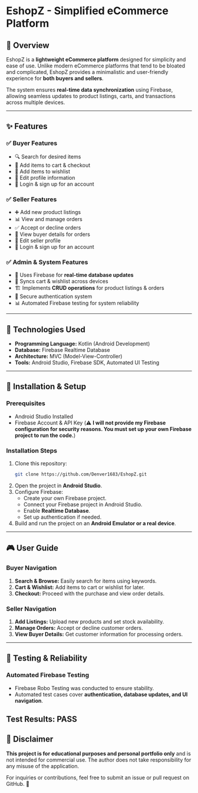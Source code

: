# EshopZ - Simplified eCommerce Platform

## 📌 Overview
EshopZ is a **lightweight eCommerce platform** designed for simplicity and ease of use. Unlike modern eCommerce platforms that tend to be bloated and complicated, EshopZ provides a minimalistic and user-friendly experience for **both buyers and sellers**. 

The system ensures **real-time data synchronization** using Firebase, allowing seamless updates to product listings, carts, and transactions across multiple devices.

---

## ✨ Features
### ✅ Buyer Features
- 🔍 Search for desired items
- 🛒 Add items to cart & checkout
- 💖 Add items to wishlist
- 👤 Edit profile information
- 🔑 Login & sign up for an account

### ✅ Seller Features
- ➕ Add new product listings
- 📊 View and manage orders
- ✅ Accept or decline orders
- 📄 View buyer details for orders
- 👤 Edit seller profile
- 🔑 Login & sign up for an account

### ✅ Admin & System Features
- 📌 Uses Firebase for **real-time database updates**
- 🔄 Syncs cart & wishlist across devices
- 🏗 Implements **CRUD operations** for product listings & orders
- 🎯 Secure authentication system
- 📊 Automated Firebase testing for system reliability

---

## 🔧 Technologies Used
- **Programming Language:** Kotlin (Android Development)
- **Database:** Firebase Realtime Database
- **Architecture:** MVC (Model-View-Controller)
- **Tools:** Android Studio, Firebase SDK, Automated UI Testing

---

## 📜 Installation & Setup
### **Prerequisites**
- Android Studio Installed
- Firebase Account & API Key (⚠️ **I will not provide my Firebase configuration for security reasons. You must set up your own Firebase project to run the code.**)

### **Installation Steps**
1. Clone this repository:
   ```sh
   git clone https://github.com/Denver1683/EshopZ.git
   ```
2. Open the project in **Android Studio**.
3. Configure Firebase:
   - Create your own Firebase project.
   - Connect your Firebase project in Android Studio.
   - Enable **Realtime Database**.
   - Set up authentication if needed.
4. Build and run the project on an **Android Emulator or a real device**.

---

## 🎮 User Guide
### **Buyer Navigation**
1. **Search & Browse:** Easily search for items using keywords.
2. **Cart & Wishlist:** Add items to cart or wishlist for later.
3. **Checkout:** Proceed with the purchase and view order details.

### **Seller Navigation**
1. **Add Listings:** Upload new products and set stock availability.
2. **Manage Orders:** Accept or decline customer orders.
3. **View Buyer Details:** Get customer information for processing orders.

---

## 🔬 Testing & Reliability
### **Automated Firebase Testing**
- Firebase Robo Testing was conducted to ensure stability.
- Automated test cases cover **authentication, database updates, and UI navigation**.

Test Results: PASS
---

## 📌 Disclaimer
**This project is for educational purposes and personal portfolio only** and is not intended for commercial use. The author does not take responsibility for any misuse of the application.

For inquiries or contributions, feel free to submit an issue or pull request on GitHub. 🚀

